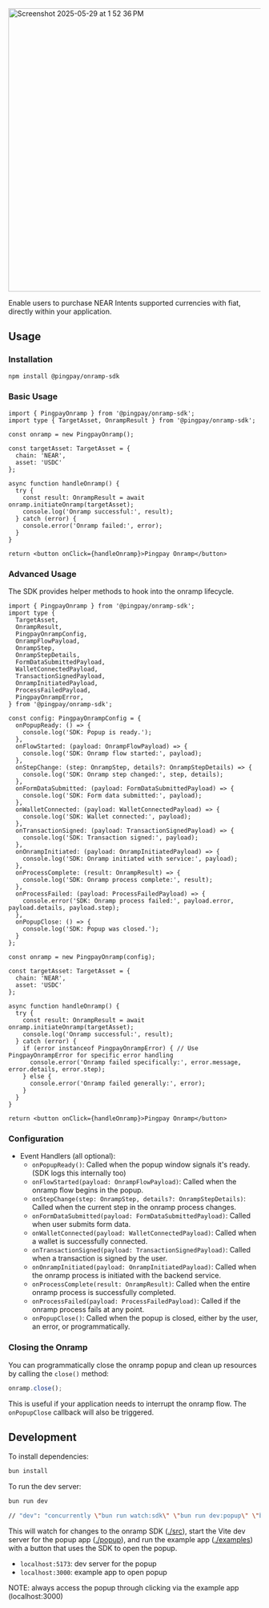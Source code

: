 <img width="565" alt="Screenshot 2025-05-29 at 1 52 36 PM" src="https://github.com/user-attachments/assets/c8a9caf3-2e20-4057-a2a1-b22c8e84473e" />


Enable users to purchase NEAR Intents supported currencies with fiat, directly within your application.

## Usage

### Installation

```bash
npm install @pingpay/onramp-sdk
```

### Basic Usage

```tsx
import { PingpayOnramp } from '@pingpay/onramp-sdk';
import type { TargetAsset, OnrampResult } from '@pingpay/onramp-sdk';

const onramp = new PingpayOnramp();

const targetAsset: TargetAsset = {
  chain: 'NEAR',
  asset: 'USDC'
};

async function handleOnramp() {
  try {
    const result: OnrampResult = await onramp.initiateOnramp(targetAsset);
    console.log('Onramp successful:', result);
  } catch (error) {
    console.error('Onramp failed:', error);
  }
}

return <button onClick={handleOnramp}>Pingpay Onramp</button>
```

### Advanced Usage

The SDK provides helper methods to hook into the onramp lifecycle.

```tsx
import { PingpayOnramp } from '@pingpay/onramp-sdk';
import type {
  TargetAsset,
  OnrampResult,
  PingpayOnrampConfig,
  OnrampFlowPayload,
  OnrampStep,
  OnrampStepDetails,
  FormDataSubmittedPayload,
  WalletConnectedPayload,
  TransactionSignedPayload,
  OnrampInitiatedPayload,
  ProcessFailedPayload,
  PingpayOnrampError,
} from '@pingpay/onramp-sdk';

const config: PingpayOnrampConfig = {
  onPopupReady: () => {
    console.log('SDK: Popup is ready.');
  },
  onFlowStarted: (payload: OnrampFlowPayload) => {
    console.log('SDK: Onramp flow started:', payload);
  },
  onStepChange: (step: OnrampStep, details?: OnrampStepDetails) => {
    console.log('SDK: Onramp step changed:', step, details);
  },
  onFormDataSubmitted: (payload: FormDataSubmittedPayload) => {
    console.log('SDK: Form data submitted:', payload);
  },
  onWalletConnected: (payload: WalletConnectedPayload) => {
    console.log('SDK: Wallet connected:', payload);
  },
  onTransactionSigned: (payload: TransactionSignedPayload) => {
    console.log('SDK: Transaction signed:', payload);
  },
  onOnrampInitiated: (payload: OnrampInitiatedPayload) => {
    console.log('SDK: Onramp initiated with service:', payload);
  },
  onProcessComplete: (result: OnrampResult) => {
    console.log('SDK: Onramp process complete:', result);
  },
  onProcessFailed: (payload: ProcessFailedPayload) => {
    console.error('SDK: Onramp process failed:', payload.error, payload.details, payload.step);
  },
  onPopupClose: () => {
    console.log('SDK: Popup was closed.');
  }
};

const onramp = new PingpayOnramp(config);

const targetAsset: TargetAsset = {
  chain: 'NEAR',
  asset: 'USDC'
};

async function handleOnramp() {
  try {
    const result: OnrampResult = await onramp.initiateOnramp(targetAsset);
    console.log('Onramp successful:', result);
  } catch (error) {
    if (error instanceof PingpayOnrampError) { // Use PingpayOnrampError for specific error handling
      console.error('Onramp failed specifically:', error.message, error.details, error.step);
    } else {
      console.error('Onramp failed generally:', error);
    }
  }
}

return <button onClick={handleOnramp}>Pingpay Onramp</button>
```

### Configuration

*   Event Handlers (all optional):
    *   `onPopupReady()`: Called when the popup window signals it's ready. (SDK logs this internally too)
    *   `onFlowStarted(payload: OnrampFlowPayload)`: Called when the onramp flow begins in the popup.
    *   `onStepChange(step: OnrampStep, details?: OnrampStepDetails)`: Called when the current step in the onramp process changes.
    *   `onFormDataSubmitted(payload: FormDataSubmittedPayload)`: Called when user submits form data.
    *   `onWalletConnected(payload: WalletConnectedPayload)`: Called when a wallet is successfully connected.
    *   `onTransactionSigned(payload: TransactionSignedPayload)`: Called when a transaction is signed by the user.
    *   `onOnrampInitiated(payload: OnrampInitiatedPayload)`: Called when the onramp process is initiated with the backend service.
    *   `onProcessComplete(result: OnrampResult)`: Called when the entire onramp process is successfully completed.
    *   `onProcessFailed(payload: ProcessFailedPayload)`: Called if the onramp process fails at any point.
    *   `onPopupClose()`: Called when the popup is closed, either by the user, an error, or programmatically.

### Closing the Onramp

You can programmatically close the onramp popup and clean up resources by calling the `close()` method:

```typescript
onramp.close();
```

This is useful if your application needs to interrupt the onramp flow.
The `onPopupClose` callback will also be triggered.

## Development

To install dependencies:

```bash
bun install
```

To run the dev server:

```bash
bun run dev

// "dev": "concurrently \"bun run watch:sdk\" \"bun run dev:popup\" \"bun run dev:examples\"",
```

This will watch for changes to the onramp SDK ([./src](./src)), start the Vite dev server for the popup app ([./popup](./popup)), and run the example app ([./examples](./examples/)) with a button that uses the SDK to open the popup.

* `localhost:5173`: dev server for the popup
* `localhost:3000`: example app to open popup

NOTE: always access the popup through clicking via the example app (localhost:3000)
